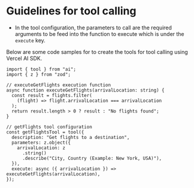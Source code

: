 # Guidelines for tool calling

- In the tool configuration, the parameters to call are the required arguments to be feed into the function to execute which is under the `execute` key.

Below are some code samples for to create the tools for tool calling using Vercel AI SDK. 

```tsx
import { tool } from "ai";
import { z } from "zod";

// executeGetFlights execution function
async function executeGetFlights(arrivalLocation: string) {
  const result = flights.filter(
    (flight) => flight.arrivalLocation === arrivalLocation
  );
  return result.length > 0 ? result : "No flights found";
}

// getFlights tool configuration
const getFlightsTool = tool({
  description: "Get flights to a destination",
  parameters: z.object({
    arrivalLocation: z
      .string()
      .describe("City, Country (Example: New York, USA)"),
  }),
  execute: async ({ arrivalLocation }) => executeGetFlights(arrivalLocation),
});
```